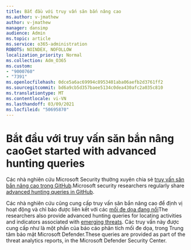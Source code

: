 ```yaml
---
title: Bắt đầu với truy vấn săn bắn nâng cao
ms.author: v-jmathew
author: v-jmathew
manager: dansimp
audience: Admin
ms.topic: article
ms.service: o365-administration
ROBOTS: NOINDEX, NOFOLLOW
localization_priority: Normal
ms.collection: Adm_O365
ms.custom:
- "9000760"
- "7391"
ms.openlocfilehash: 0dce5a6ac69994c8953401aba06aefb2d3761ff2
ms.sourcegitcommit: bd6a9cb5d357baee5134c0dea430afc2a035c810
ms.translationtype: MT
ms.contentlocale: vi-VN
ms.lasthandoff: 03/09/2021
ms.locfileid: "50695870"
---
```

# <a name="get-started-with-advanced-hunting-queries"></a><span data-ttu-id="37663-102">Bắt đầu với truy vấn săn bắn nâng cao</span><span class="sxs-lookup"><span data-stu-id="37663-102">Get started with advanced hunting queries</span></span>

<span data-ttu-id="37663-103">Các nhà nghiên cứu Microsoft Security thường xuyên chia sẻ [truy vấn săn bắn nâng cao trong GitHub](https://go.microsoft.com/fwlink/?linkid=2144624).</span><span class="sxs-lookup"><span data-stu-id="37663-103">Microsoft security researchers regularly share [advanced hunting queries in GitHub](https://go.microsoft.com/fwlink/?linkid=2144624).</span></span>

<span data-ttu-id="37663-104">Các nhà nghiên cứu cũng cung cấp truy vấn săn bắn nâng cao để định vị hoạt động và chỉ báo được liên kết với các [mối đe dọa đang nổi](https://go.microsoft.com/fwlink/?linkid=2145808)</span><span class="sxs-lookup"><span data-stu-id="37663-104">The researchers also provide advanced hunting queries for locating activities and indicators associated with [emerging threats](https://go.microsoft.com/fwlink/?linkid=2145808).</span></span> <span data-ttu-id="37663-105">Các truy vấn này được cung cấp như là một phần của báo cáo phân tích mối đe dọa, trong Trung tâm bảo mật Microsoft Defender.</span><span class="sxs-lookup"><span data-stu-id="37663-105">These queries are provided as part of the threat analytics reports, in the Microsoft Defender Security Center.</span></span>
